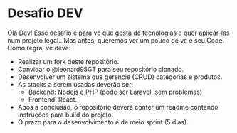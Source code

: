 # Desafio DEV

Olá Dev! Esse desafio é para vc que gosta de tecnologias e quer aplicar-las num projeto legal...Mas antes, queremos ver um pouco de vc e seu Code. Como regra, vc deve:

- Realizar um fork deste repositório.
- Convidar o @leonard95GT para seu repositório clonado.
- Desenvolver um sistema que gerencie (CRUD) categorias e produtos.
- As stacks a serem usadas deverão ser: 
    - Backend: Nodejs e PHP (pode ser Laravel, sem problemas)
    - Frontend: React.
- Após a conclusão, o repositório deverá conter um readme contendo instruções para build do projeto.
- O prazo para o desenvolvimento é de meio sprint (5 dias).
